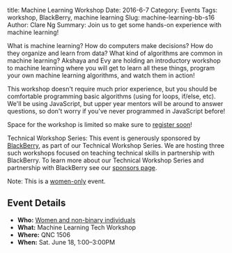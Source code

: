 title: Machine Learning Workshop
Date: 2016-6-7
Category: Events
Tags: workshop, BlackBerry, machine learning
Slug: machine-learning-bb-s16
Author: Clare Ng
Summary: Join us to get some hands-on experience with machine learning!

What is machine learning? How do computers make decisions? How do they 
organize and learn from data? What kind of algorithms are common in 
machine learning? Akshaya and Evy are holding an introductory workshop 
to machine learning where you will get to learn all these things, 
program your own machine learning algorithms, and watch them in action!

This workshop doesn't require much prior experience, but you should be 
comfortable programming basic algorithms (using for loops, if/else, etc). 
We'll be using JavaScript, but upper year mentors will be around to 
answer questions, so don't worry if you've never programmed in 
JavaScript before!

Space for the workshop is limited so make sure to [register soon](https://www.eventbrite.com/e/machine-learning-tech-workshop-tickets-25891397868)!

Technical Workshop Series: This event is generously sponsored by 
[BlackBerry](http://ca.blackberry.com/home.html), as part of our 
Technical Workshop Series. We are hosting three such workshops 
focused on teaching technical skills in partnership with BlackBerry. 
To learn more about our Technical Workshop Series and partnership 
with BlackBerry see our [sponsors page]({filename}/pages/sponsors.md).

Note: This is a [women-only]({filename}/pages/faq.md) event.

## Event Details ##

+ **Who:** [Women and non-binary individuals]({filename}/pages/faq.md)
+ **What:** Machine Learning Tech Workshop
+ **Where:** QNC 1506
+ **When:** Sat. June 18, 1:00&ndash;3:00PM
